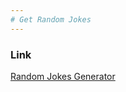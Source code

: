```yaml
---
# Get Random Jokes
---
```


### Link

[Random Jokes Generator](https://randomjokes-generator.netlify.app/)
